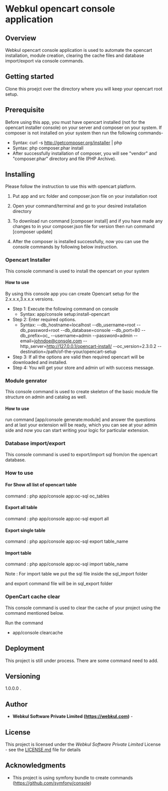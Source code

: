 # Webkul opencart console application

## Overview

Webkul opencart console application is used to automate the opencart installation, module creation, clearing the cache files and database import/export via console commands.

## Getting started

Clone this proejct over the directory where you will keep your opencart root setup.

## Prerequisite

Before using this app, you must have opencart installed (not for the opencart installer console) on your server and composer on your system. If composer is not installed on your system then run the following commands-
- Syntax:  curl -s http://getcomposer.org/installer | php
- Syntax:  php composer.phar install
- After successfully installation of composer, you will see "vendor" and "composer.phar" directory and file (PHP Archive).


## Installing

Please follow the instruction to use this with opencart platform.

1) Put app and src folder and composer.json file on your installation root

2) Open your command/terminal and go to your desired installation directory

3) To download run command [composer install] and if you have made any changes to in your composer.json file for version then run command [composer update]

4) After the composer is installed successfully, now you can use the console commands by following below instruction.

### Opencart Installer
This console command is used to install the opencart on your system

#### How to use
By using this console app you can create Opencart setup for the 2.x.x.x,3.x.x.x versions.
- Step 1: Execute the following command on console
    - Syntax:  app/console setup:install-opencart
- Step 2: Enter required options.
    - Syntax: --db_hostname=localhost --db_username=root --db_password=root --db_database=console --db_port=80 --db_prefix=oc_ --username=admin --password=admin --email=johndoe@console.com  --http_server=http://127.0.0.1/opencart-install/ --oc_version=2.3.0.2 --destination=/path/of-the-your/opencart-setup
- Step 3: If all the options are valid then required opencart will be downloaded and installed.
- Step 4: You will get your store and admin url with success message.

### Module genrator

This console command is used to create skeleton of the basic module file structure on admin and catalog as well.

#### How to use
 run command [app/console generate:module] and answer the questions and at last your extension will be ready, which you can see at your admin side and now you can start writing your logic for particular extension.

### Database import/export

This console command is used to export/import sql from/on the opencart database.

### How to use

 #### For Show all list of opencart table

 command : php app/console app:oc-sql oc_tables

 #### Export all table

 command  : php app/console app:oc-sql export all

 #### Export single table

 command  : php app/console app:oc-sql export table_name

 #### Import table

 command  : php app/console app:oc-sql import table_name

 Note : For import table we put the sql file inside the sql_import folder

 and export command file will be in sql_export folder

### OpenCart cache clear

 This console command is used to clear the cache of your project using the command mentioned below.

 Run the command
   - app/console clearcache

## Deployment
This project is still under process. There are some command need to add.


## Versioning
1.0.0.0
.

## Author
* **Webkul Software Private Limited (https://webkul.com)** -

## License

This project is licensed under the *Webkul Software Private Limited* License - see the [LICENSE.md](https://store.webkul.com/license.html) file for details

## Acknowledgments

* This project is using symfony bundle to create commands (https://github.com/symfony/console)
